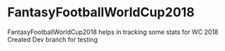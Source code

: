 # FantasyFootballWorldCup2018
FantasyFootballWorldCup2018 helps in tracking some stats for WC 2018
Created Dev branch for testing